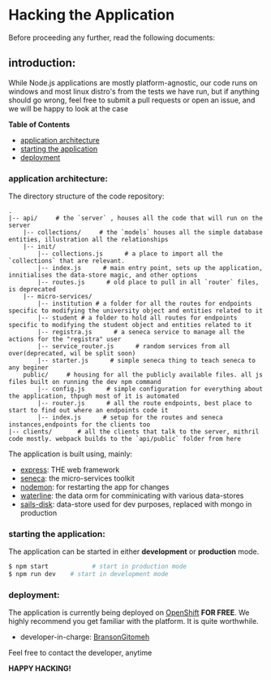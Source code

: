 # Hacking the Application

Before proceeding any further, read the following documents:

<!-- 1. [CONTRIBUTING.md][contrib]: contributing source code
1. [CODE\_OF\_CONDUCT.md][coc]: code of conduct
1. [LICENSE][license]: software license -->
<!-- 
[contrib]:https://github.com/forfuturellc/mmtc-ke/blob/master/CONTRIBUTING.md
[coc]:https://github.com/forfuturellc/mmtc-ke/blob/master/CODE_OF_CONDUCT.md
[license]:https://github.com/forfuturellc/mmtc-ke/blob/master/LICENSE -->


## introduction:

While Node.js applications are mostly platform-agnostic, our code runs on windows and most linux distro's from the tests we have run, but if anything should go wrong, feel free to submit a pull requests or open an issue, and we will be happy to look at the case

**Table of Contents**

* [application architecture](#arch)
* [starting the application](#start)
* [deployment](#deploy)


<a name="arch"></a>
### application architecture:

The directory structure of the code repository:

```
.
|-- api/     # the `server` , houses all the code that will run on the server
	|-- collections/     # the `models` houses all the simple database entities, illustration all the relationships
	|-- init/     
		|-- collections.js      # a place to import all the `collections` that are relevant.
		|-- index.js      # main entry point, sets up the application, innitialises the data-store magic, and other options
		|-- routes.js      # old place to pull in all `router` files, is deprecated
	|-- micro-services/ 
		|-- institution # a folder for all the routes for endpoints specific to modifying the university object and entities related to it
		|-- student # a folder to hold all routes for endpoints specific to modifying the student object and entities related to it
		|-- registra.js      # a seneca service to manage all the actions for the "registra" user
		|-- service_router.js      # random services from all over(deprecated, wil be split soon)
		|-- starter.js      # simple seneca thing to teach seneca to any beginer
	public/     # housing for all the publicly available files. all js files built on running the dev npm command
		|-- config.js      # simple configuration for everything about the application, thpugh most of it is automated
		|-- router.js      # all the route endpoints, best place to start to find out where an endpoints code it
		|-- index.js      # setup for the routes and seneca instances,endpoints for the clients too
|-- clients/       # all the clients that talk to the server, mithril code mostly. webpack builds to the `api/public` folder from here
```

The application is built using, mainly:

* [express][express]: THE web framework
* [seneca][seneca]: the micro-services toolkit
* [nodemon][nodemon]: for restarting the app for changes
* [waterline][waterline]: the data orm for comminicating with various data-stores
* [sails-disk][sails-disk]: data-store used for dev purposes, replaced with mongo in production


[express]:http://expressjs.com/
[seneca]:https://github.com/senecajs/seneca
[nodemon]:https://github.com/remy/nodemon
[waterline]:https://github.com/balderdashy/waterline
[sails-disk]:https://github.com/balderdashy/sails-disk



<a name="start"></a>
### starting the application:

The application can be started in either **development** or **production** mode.

```bash
$ npm start            # start in production mode
$ npm run dev    # start in development mode
```

<a name="deploy"></a>
### deployment:

The application is currently being deployed on [OpenShift][openshift]
**FOR FREE**. We highly recommend you get familiar with the platform.
It is quite worthwhile.

[openshift]:http://openshift.redhat.com/

* developer-in-charge: [BransonGitomeh](https://github.com/BransonGitomeh)

Feel free to contact the developer, anytime




<!-- <a name="news"></a>
### news:

You can find major news concerning the application at
http://mmtc.forfuture.co.ke/news/.

Since we are avoiding restarting the application, just to reflect any
recently-added news, the developer in-charge of deployment handles this
process:

* a new branch, from the **develop** branch is created with a name
  in a format, similar to `news/2016-04-23`.
* new news are added to the beginning of `web/_raw/news.md`
* while the new branch is reviewed and merged back, the updated news.md
  should be uploaded to the server, using SSH or similar tool.

News are now updated! -->


**HAPPY HACKING!**
